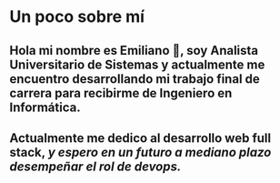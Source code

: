 # Un poco sobre mí
## Hola  mi nombre es Emiliano 👋, soy Analista Universitario de Sistemas y actualmente me encuentro desarrollando mi trabajo final de carrera para recibirme de Ingeniero en Informática.

## Actualmente me dedico al desarrollo web full stack, _y espero en un futuro a mediano plazo desempeñar el rol de devops._
